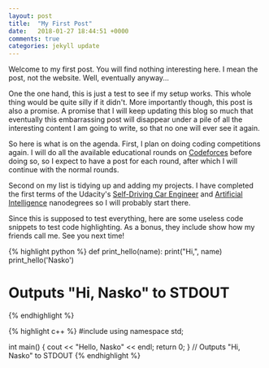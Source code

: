```yaml
---
layout: post
title:  "My First Post"
date:   2018-01-27 18:44:51 +0000
comments: true
categories: jekyll update
---
```


Welcome to my first post. You will find nothing interesting here. I mean the post, not the website. Well, eventually anyway...

One the one hand, this is just a test to see if my setup works. This whole thing would be quite silly if it didn't. More importantly though, this post is also a promise. A promise that I will keep updating this blog so much that eventually this embarrassing post will disappear under a pile of all the interesting content I am going to write, so that no one will ever see it again.

So here is what is on the agenda. First, I plan on doing coding competitions again. I will do all the available educational rounds on [Codeforces](http://codeforces.com/) before doing so, so I expect to have a post for each round, after which I will continue with the normal rounds.

Second on my list is tidying up and adding my projects. I have completed the first terms of the Udacity's [Self-Driving Car Engineer](https://udacity.com/course/self-driving-car-engineer-nanodegree--nd013) and [Artificial Intelligence](https://udacity.com/course/artificial-intelligence-nanodegree--nd889) nanodegrees so I will probably start there.

Since this is supposed to test everything, here are some useless code snippets to test code highlighting. As a bonus, they include show how my friends call me. See you next time!

{% highlight python %}
def print_hello(name):
  print("Hi,", name)
print_hello('Nasko')
# Outputs "Hi, Nasko" to STDOUT
{% endhighlight %}

{% highlight c++ %}
#include <iostream>
using namespace std;

int main() {
    cout << "Hello, Nasko" << endl;
    return 0;
}
// Outputs "Hi, Nasko" to STDOUT
{% endhighlight %}
